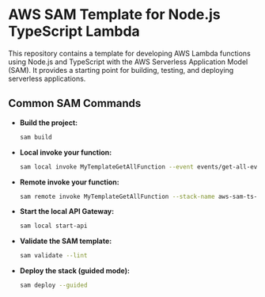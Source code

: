 # AWS SAM Template for Node.js TypeScript Lambda

This repository contains a template for developing AWS Lambda functions using Node.js and TypeScript with the AWS Serverless Application Model (SAM). It provides a starting point for building, testing, and deploying serverless applications.

## Common SAM Commands

- **Build the project:**

  ```bash
  sam build
  ```

- **Local invoke your function:**

  ```bash
  sam local invoke MyTemplateGetAllFunction --event events/get-all-event.json
  ```

- **Remote invoke your function:**

  ```bash
  sam remote invoke MyTemplateGetAllFunction --stack-name aws-sam-ts-template
  ```

- **Start the local API Gateway:**

  ```bash
  sam local start-api
  ```

- **Validate the SAM template:**

  ```bash
  sam validate --lint
  ```

- **Deploy the stack (guided mode):**

  ```bash
  sam deploy --guided
  ```
